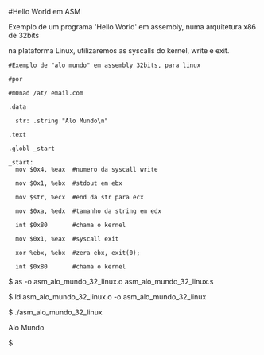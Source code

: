 #Hello World em ASM

Exemplo de um programa 'Hello World' em assembly, numa arquitetura x86 de 32bits

na plataforma Linux, utilizaremos as syscalls do kernel, write e exit.

```
#Exemplo de "alo mundo" em assembly 32bits, para linux 

#por 

#m0nad /at/ email.com

.data

  str: .string "Alo Mundo\n"

.text

.globl _start

_start:
  mov $0x4, %eax  #numero da syscall write 

  mov $0x1, %ebx  #stdout em ebx

  mov $str, %ecx  #end da str para ecx

  mov $0xa, %edx  #tamanho da string em edx

  int $0x80       #chama o kernel

  mov $0x1, %eax  #syscall exit

  xor %ebx, %ebx  #zera ebx, exit(0);

  int $0x80       #chama o kernel

```

$ as -o asm\_alo\_mundo\_32\_linux.o asm\_alo\_mundo\_32\_linux.s

$ ld asm\_alo\_mundo\_32\_linux.o -o asm\_alo\_mundo\_32\_linux

$ ./asm\_alo\_mundo\_32\_linux

Alo Mundo

$